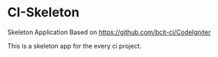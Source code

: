 # CI-Skeleton
Skeleton Application Based on https://github.com/bcit-ci/CodeIgniter

This is a skeleton app for the every ci project.
